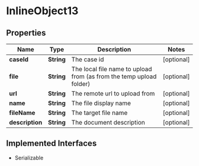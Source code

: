 

# InlineObject13

## Properties

Name | Type | Description | Notes
------------ | ------------- | ------------- | -------------
**caseId** | **String** | The case id |  [optional]
**file** | **String** | The local file name to upload from (as from the temp upload folder) |  [optional]
**url** | **String** | The remote url to upload from |  [optional]
**name** | **String** | The file display name |  [optional]
**fileName** | **String** | The target file name |  [optional]
**description** | **String** | The document description |  [optional]


## Implemented Interfaces

* Serializable


